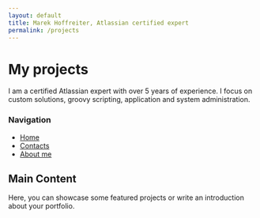 ```yaml
---
layout: default
title: Marek Hoffreiter, Atlassian certified expert
permalink: /projects
---
```


# My projects

I am a certified Atlassian expert with over 5 years of experience. I focus on custom solutions, groovy scripting, application and system administration.

<div class="sidebar">
  <h3>Navigation</h3>
  <ul>
    <li><a href="/">Home</a></li>
    <li><a href="/contacts">Contacts</a></li>
    <li><a href="/about">About me</a></li>

  </ul>
</div>

## Main Content
Here, you can showcase some featured projects or write an introduction about your portfolio.
